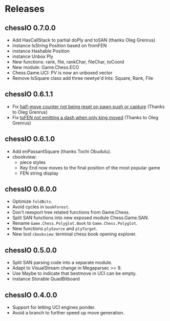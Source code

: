 # Releases

## chessIO 0.7.0.0

- Add HasCallStack to partial doPly and toSAN (thanks Oleg Grenrus)
- instance IsString Position based on fromFEN
- instance Hashable Position
- instance Unbox Ply
- New functions: rank, file, rankChar, fileChar, toCoord
- New module: Game.Chess.ECO
- Chess.Game.UCI: PV is now an unboxed vector
- Remove IsSquare class add three newtye'd Ints: Square, Rank, File

## chessIO 0.6.1.1

- Fix [half-move counter not being reset on pawn push or capture](https://github.com/mlang/chessIO/issues/2) (Thanks to Oleg Grenrus)
- Fix [toFEN not emitting a dash when only king moved](https://github.com/mlang/chessIO/issues/3) (Thanks to Oleg Grenrus)

## chessIO 0.6.1.0

- Add enPassantSquare (thanks Tochi Obudulu).
- cbookview:
  - piece styles
  - Key End now moves to the final position of the most popular game
  - FEN string display

## chessIO 0.6.0.0

- Optimize `foldBits`.
- Avoid cycles in `bookForest`.
- Don't reexport tree related functions from Game.Chess.
- Split SAN functions into new exposed module Chess.Game.SAN.
- Rename `Game.Chess.Polyglot.Book` to `Game.Chess.Polyglot`.
- New functions `plySource` and `plyTarget`.
- New tool `cbookview`: terminal chess book opening explorer.

## chessIO 0.5.0.0

- Split SAN parsing code into a separate module.
- Adapt to VisualStream change in Megaparsec >= 9.
- Use Maybe to indicate that bestmove in UCI can be empty.
- instance Storable QuadBitboard

## chessIO 0.4.0.0

- Support for letting UCI engines ponder.
- Avoid a branch to further speed up move generation.

